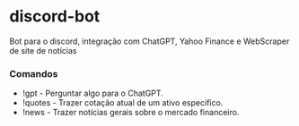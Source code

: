 # discord-bot

Bot para o discord, integração com ChatGPT, Yahoo Finance e WebScraper de site de notícias

### Comandos

- !gpt - Perguntar algo para o ChatGPT.
- !quotes - Trazer cotação atual de um ativo específico.
- !news - Trazer notícias gerais sobre o mercado financeiro.

